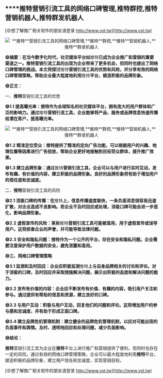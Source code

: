 ## ****推特**营销引流工具的网络口碑管理,**推特**群控,**推特**营销机器人,**推特**群发机器人**

[😍想了解推广相关软件的朋友请登录 http://www.vst.tw](http://www.vst.tw)

 <center><img src="https://vst.tw/MP4/tuiguang/png/8.png" alt="**推特**营销引流工具的网络口碑管理,**推特**群控,**推特**营销机器人,**推特**群发机器人"></center>

**😄摘要：在当今数字化时代，社交媒体平台如**推特**已成为企业推广和营销的重要渠道之一。**推特**营销引流工具的出现为企业带来了更多机会，但同时也提出了网络口碑管理的挑战。本文将探讨**推特**营销引流工具的优势和风险，并分享有效的网络口碑管理策略，帮助企业最大程度地利用**推特**平台，塑造积极的品牌形象。**

**😄正文：**

一、**推特**营销引流工具的优势

**😄1.1 提高曝光率：**推特**作为全球知名的社交媒体平台，拥有庞大的用户群体和广泛的影响力。通过**推特**营销引流工具，企业能够将产品、服务或品牌信息快速传播给潜在客户，提高曝光率。**

 <center><img src="https://vst.tw/MP4/tuiguang/png/7.png" alt="**推特**营销引流工具的网络口碑管理,**推特**群控,**推特**营销机器人,**推特**群发机器人"></center>

**😄1.2 精准定位受众：**推特**提供了精准的定向广告功能，可以根据用户的兴趣、地理位置等因素进行广告投放，帮助企业更好地接触到目标受众群体，提升推广效果。**

**😄1.3 建立品牌形象：通过**推特**营销引流工具，企业可以与用户进行实时互动，发布有趣、有价值的内容，建立积极的品牌形象。良好的品牌形象将有助于增加用户的信任度和忠诚度。**

二、**推特**营销引流工具的风险

**😄2.1 消极口碑的传播：在**推特**上，信息传播速度极快，一条负面消息很容易迅速扩散，对企业造成不良影响。若企业不及时回应或处理，消极口碑可能会进一步恶化，影响品牌形象。**

**😄2.2 虚假宣传的风险：某些**推特**营销引流工具可能被滥用，用于虚假宣传或误导用户。这将损害企业的声誉，并可能导致法律问题。**

**😄2.3 安全和隐私问题：**推特**作为一个公开的平台，存在安全和隐私问题。企业需要注意保护用户数据的安全，避免泄露和滥用。**

**😄三、网络口碑管理策略**

**😄3.1 监测和及时回应：企业应积极监测**推特**上与自身品牌相关的讨论和评论。对于消极的口碑，及时回应并采取措施解决问题，展示出积极的态度和解决问题的能力。**

**😄3.2 发布有价值的内容：企业应不断发布有价值、有趣的内容，吸引用户关注和参与。通过提供有帮助的信息和资源，建立良好的口碑。**

**😄3.3 与用户互动：积极与用户互动，回复他们的问题和评论。这将增加用户的参与感和忠诚度，并有助于形成正面口碑。**

**😄3.4 建立品牌危机管理机制：建立健全的品牌危机管理机制，以应对可能出现的负面事件和舆情。及时、透明地回应和处理问题，减少负面影响。**

**😄结论：**

**推特**营销引流工具为企业在**推特**平台上进行推广和营销提供了便利，但同时也存在一定的风险。通过有效的网络口碑管理策略，企业可以最大程度地利用**推特**平台，塑造积极的品牌形象，建立用户信任和忠诚度，实现营销目标。

[😍想了解推广相关软件的朋友请登录 http://www.vst.tw](http://www.vst.tw)



